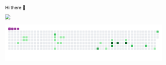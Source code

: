 Hi there 👋

<img src="https://media.giphy.com/media/WUlplcMpOCEmTGBtBW/giphy.gif" width="30"> 

![snake gif](https://github.com/catiaspsilva/catiaspsilva/blob/output/github-contribution-grid-snake.gif)





<!--
**huyuaaaray/huyuaaaray** is a ✨ _special_ ✨ repository because its `README.md` (this file) appears on your GitHub profile.

Here are some ideas to get you started:

- 🔭 I’m currently working on ...
- 🌱 I’m currently learning ...
- 👯 I’m looking to collaborate on ...
- 🤔 I’m looking for help with ...
- 💬 Ask me about ...
- 📫 How to reach me: ...
- 😄 Pronouns: ...
- ⚡ Fun fact: ...
-->
<!--
*斜体**
*强调**
** *
———— ————
----
> quote
 >>quote 1
  >>> * 
  *
  -
  +
   - 
   + 
    * 
```
```
<span style="font-size: 24px;">这是24号字体</span>
<span style="color: red;">这是红色字体</span>
<font face="黑体">我是黑体字</font>
-->

